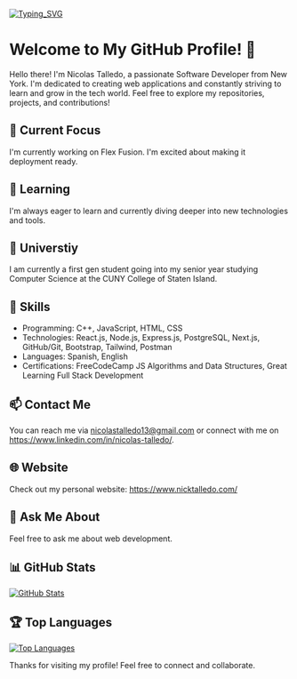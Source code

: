 

[![Typing_SVG](https://readme-typing-svg.herokuapp.com?font=Fira+Code&pause=1000&width=435&lines=Hi!+I'm+Nick+Talledo;Full+Stack+Development;Computer+Science+Undergraduate;Software+Developer;Web+Designer)](https://github.com/NickTalledo)
# Welcome to My GitHub Profile! 👋

Hello there! I'm Nicolas Talledo, a passionate Software Developer from New York. I'm dedicated to creating web applications and constantly striving to learn and grow in the tech world. Feel free to explore my repositories, projects, and contributions!

## 🔭 Current Focus

I'm currently working on Flex Fusion. I'm excited about making it deployment ready.

## 🌱 Learning

I'm always eager to learn and currently diving deeper into new technologies and tools.

## 💼 Universtiy

I am currently a first gen student going into my senior year studying Computer Science at the CUNY College of Staten Island.

## 🚀 Skills

- Programming: C++, JavaScript, HTML, CSS
- Technologies: React.js, Node.js, Express.js, PostgreSQL, Next.js, GitHub/Git, Bootstrap, Tailwind, Postman
- Languages: Spanish, English
- Certifications: FreeCodeCamp JS Algorithms and Data Structures, Great Learning Full Stack Development


## 📫 Contact Me

You can reach me via nicolastalledo13@gmail.com or connect with me on https://www.linkedin.com/in/nicolas-talledo/.

## 🌐 Website

Check out my personal website: https://www.nicktalledo.com/

## 💬 Ask Me About

Feel free to ask me about web development.

## 📊 GitHub Stats

[![GitHub Stats](https://github-readme-stats.vercel.app/api?username=NickTalledo&show_icons=true&theme=radical)](https://github.com/NickTalledo)


## 🏆 Top Languages

[![Top Languages](https://github-readme-stats.vercel.app/api/top-langs/?username=NickTalledo&layout=donut&theme=radical)](https://github.com/NickTalledo)


Thanks for visiting my profile! Feel free to connect and collaborate.
